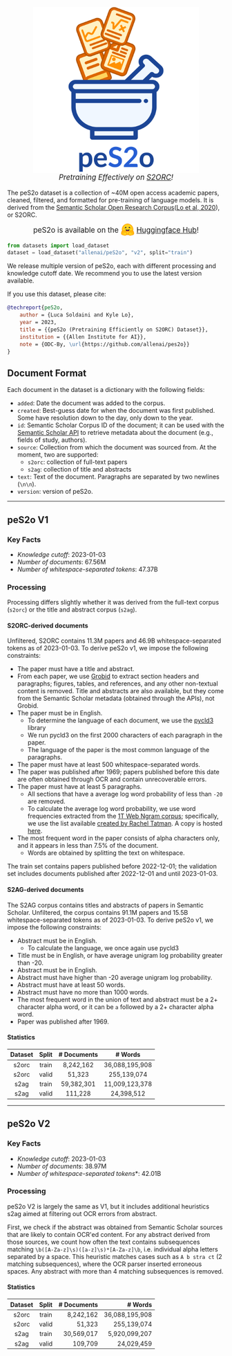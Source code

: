 <p align="center" style="margin-top: -2em">
<img src="res/logo.png" alt="peS2o logo. It's a picure of a mortar and pestle with documents flying in." width=384px height=auto>
</p>
<p align="center" style="font-size: 1.2em; margin-top: -1em"><i>Pretraining Effectively on <a href="https://github.com/allenai/s2orc">S2ORC</a>!</i></p>


The peS2o dataset is a collection of ~40M open access academic papers,
cleaned, filtered, and formatted for pre-training of language models. It is derived from
the [Semantic Scholar Open Research Corpus][2]([Lo et al, 2020][1]), or S2ORC.

<p align="center" style="font-size: 1.2em;">peS2o is available on the <span><img src="res/hf-logo.png" width=auto height=30px style="margin: -8px auto;"></span> <a href="https://huggingface.co/datasets/allenai/pes2o">Huggingface Hub</a>!</p>


```python
from datasets import load_dataset
dataset = load_dataset("allenai/peS2o", "v2", split="train")
```

We release multiple version of peS2o, each with different processing and knowledge cutoff
date. We recommend you to use the latest version available.

If you use this dataset, please cite:

```bibtex
@techreport{peS2o,
    author = {Luca Soldaini and Kyle Lo},
    year = 2023,
    title = {{peS2o (Pretraining Efficiently on S2ORC) Dataset}},
    institution = {{Allen Institute for AI}},
    note = {ODC-By, \url{https://github.com/allenai/pes2o}}
}
```

## Document Format

Each document in the dataset is a dictionary with the following fields:

- `added`: Date the document was added to the corpus.
- `created`: Best-guess date for when the document was first published. Some have resolution down to the day, only down to the year.
- `id`: Semantic Scholar Corpus ID of the document; it can be used with the [Semantic Scholar API](https://api.semanticscholar.org/) to retrieve metadata about the document (e.g., fields of study, authors).
- `source`: Collection from which the document was sourced from. At the moment, two are supported:
  - `s2orc`: collection of full-text papers
  - `s2ag`: collection of title and abstracts
- `text`: Text of the document. Paragraphs are separated by two newlines (`\n\n`).
- `version`: version of peS2o.

------

## peS2o V1

### Key Facts

- *Knowledge cutoff*: 2023-01-03
- *Number of documents*: 67.56M
- *Number of whitespace-separated tokens*: 47.37B

### Processing

Processing differs slightly whether it was derived from the full-text corpus (`s2orc`) or the title and abstract corpus (`s2ag`).

#### S2ORC-derived documents

Unfiltered, S2ORC contains 11.3M papers and 46.9B whitespace-separated tokens as of 2023-01-03. To derive peS2o v1, we impose the following constraints:

- The paper must have a title and abstract.
- From each paper, we use [Grobid](https://github.com/kermitt2/grobid) to extract section headers and paragraphs; figures, tables, and references, and any other non-textual content is removed. Title and abstracts are also available, but they come from the Semantic Scholar metadata (obtained through the APIs), not Grobid.
- The paper must be in English.
  - To determine the language of each document, we use the [pycld3](https://github.com/bsolomon1124/pycld3) library
  - We run pycld3 on the first 2000 characters of each paragraph in the paper.
  - The language of the paper is the most common language of the paragraphs.
- The paper must have at least 500 whitespace-separated words.
- The paper was published after 1969; papers published before this date are often obtained through OCR and contain unrecoverable errors.
- The paper must have at least 5 paragraphs.
  - All sections that have a average log word probability of less than `-20` are removed.
  - To calculate the average log word probability, we use word frequencies extracted from the [1T Web Ngram corpus](https://catalog.ldc.upenn.edu/LDC2006T13); specifically, we use the list available [created by Rachel Tatman](https://www.kaggle.com/datasets/rtatman/english-word-frequency). A copy is hosted [here](https://ai2-s2-research-public.s3-us-west-2.amazonaws.com/lucas/google-1T-unigram/unigram_freq.csv).
- The most frequent word in the paper consists of alpha characters only, and it appears in less than 7.5% of the document.
  - Words are obtained by splitting the text on whitespace.

The train set contains papers published before 2022-12-01;
the validation set includes documents published after 2022-12-01 and until 2023-01-03.

#### S2AG-derived documents

The S2AG corpus contains titles and abstracts of papers in Semantic Scholar.
Unfiltered, the corpus contains 91.1M papers and 15.5B whitespace-separated tokens as of 2023-01-03. To derive peS2o v1, we impose the following constraints:

- Abstract must be in English.
  - To calculate the language, we once again use pycld3
- Title must be in English, or have average unigram log probability greater than -20.
- Abstract must be in English.
- Abstract must have higher than -20 average unigram log probability.
- Abstract must have at least 50 words.
- Abstract must have no more than 1000 words.
- The most frequent word in the union of text and abstract must be a 2+ character alpha word, or it can be `a` followed by a 2+ character alpha word.
- Paper was published after 1969.

#### Statistics

| Dataset | Split   | # Documents | # Words        |
|:-------:|:-------:|:-----------:|:--------------:|
|s2orc    | train   | 8,242,162   | 36,088,195,908 |
|s2orc    | valid   | 51,323      | 255,139,074    |
|s2ag     | train   | 59,382,301  | 11,009,123,378 |
|s2ag     | valid   | 111,228     | 24,398,512     |


------

## peS2o V2


### Key Facts

- *Knowledge cutoff*: 2023-01-03
- *Number of documents*: 38.97M
- *Number of whitespace-separated tokens**: 42.01B

### Processing

peS2o V2 is largely the same as V1, but it includes additional heuristics s2ag aimed at filtering out OCR errors from abstract.

First, we check if the abstract was obtained from Semantic Scholar sources that are likely to contain OCR'ed content. For any abstract derived from those sources, we count how often the text contains subsequences matching `\b([A-Za-z]\s)([a-z]\s)*[A-Za-z]\b`, i.e. individual alpha letters separated by a space. This heuristic matches cases such as `A b stra ct` (2 matching subsequences), where the OCR parser inserted erroneous spaces.
Any abstract with more than 4 matching subsequences is removed.


#### Statistics

| Dataset | Split | # Documents | # Words        |
|:-------:|:-----:|------------:|---------------:|
| s2orc   | train |  8,242,162  | 36,088,195,908 |
| s2orc   | valid |     51,323  |    255,139,074 |
| s2ag    | train | 30,569,017  |  5,920,099,207 |
| s2ag    | valid |    109,709  |     24,029,459 |

[1]: https://aclanthology.org/2020.acl-main.447/
[2]: https://github.com/allenai/s2orc
